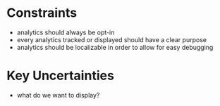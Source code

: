 # Constraints

- analytics should always be opt-in
- every analytics tracked or displayed should have a clear purpose
- analytics should be localizable in order to allow for easy debugging

# Key Uncertainties

- what do we want to display?
